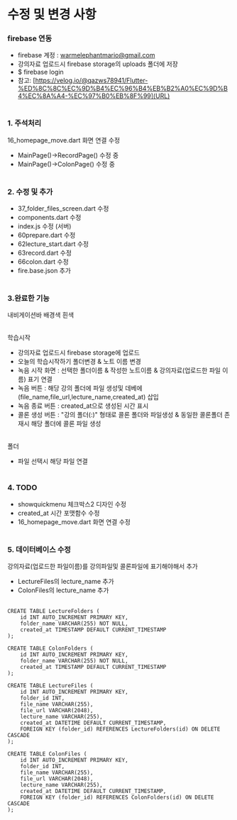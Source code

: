# 수정 및 변경 사항

### firebase 연동
- firebase 계정 : warmelephantmario@gmail.com<br>
- 강의자료 업로드시 firebase storage의 uploads 폴더에 저장<br>
- $ firebase login<br>
- 참고: 
[https://velog.io/@qazws78941/Flutter-%ED%8C%8C%EC%9D%B4%EC%96%B4%EB%B2%A0%EC%9D%B4%EC%8A%A4-%EC%97%B0%EB%8F%99](URL) <br><br>

### 1. 주석처리
16_homepage_move.dart 화면 연결 수정<br>
- MainPage()->RecordPage() 수정 중<br>
- MainPage()->ColonPage() 수정 중<br><br>

### 2. 수정 및 추가
- 37_folder_files_screen.dart 수정<br>
- components.dart 수정<br>
- index.js 수정 (서버)<br>
- 60prepare.dart 수정<br>
- 62lecture_start.dart 수정<br>
- 63record.dart 수정<br>
- 66colon.dart 수정<br>
- fire.base.json 추가<br><br>

### 3.완료한 기능
내비게이션바 배경색 흰색<br><br>

학습시작 <br>
- 강의자료 업로드시 firebase storage에 업로드 <br>
- 오늘의 학습시작하기 폴더변경 & 노트 이름 변경 <br>
- 녹음 시작 화면 : 선택한 폴더이름 & 작성한 노트이름 & 강의자료(업로드한 파일 이름) 표기 연결<br>
- 녹음 버튼 : 해당 강의 폴더에 파일 생성및 데베에 (file_name,file_url,lecture_name,created_at) 삽입<br>
- 녹음 종료 버튼 : created_at으로 생성된 시간 표시<br>
- 콜론 생성 버튼 : "강의 폴더(:)" 형태로 콜론 폴더와 파일생성 & 동일한 콜론폴더 존재시 해당 폴더에 콜론 파일 생성<br><br>

폴더<br>
- 파일 선택시 해당 파일 연결 <br><br>

### 4. TODO
- showquickmenu 체크박스2 디자인 수정<br>
- created_at 시간 포맷함수 수정<br>
- 16_homepage_move.dart 화면 연결 수정<br><br>

### 5. 데이터베이스 수정
강의자료(업로드한 파일이름)를 강의파일및 콜론파일에 표기해야해서 추가<br>
- LectureFiles의 lecture_name 추가 <br>
- ColonFiles의 lecture_name 추가 <br><br>
```
CREATE TABLE LectureFolders (
    id INT AUTO_INCREMENT PRIMARY KEY,
    folder_name VARCHAR(255) NOT NULL,
    created_at TIMESTAMP DEFAULT CURRENT_TIMESTAMP
);

CREATE TABLE ColonFolders (
    id INT AUTO_INCREMENT PRIMARY KEY,
    folder_name VARCHAR(255) NOT NULL,
    created_at TIMESTAMP DEFAULT CURRENT_TIMESTAMP
);

CREATE TABLE LectureFiles (
    id INT AUTO_INCREMENT PRIMARY KEY,
    folder_id INT,
    file_name VARCHAR(255),
    file_url VARCHAR(2048),
    lecture_name VARCHAR(255),
    created_at DATETIME DEFAULT CURRENT_TIMESTAMP,
    FOREIGN KEY (folder_id) REFERENCES LectureFolders(id) ON DELETE CASCADE
);

CREATE TABLE ColonFiles (
    id INT AUTO_INCREMENT PRIMARY KEY,
    folder_id INT,
    file_name VARCHAR(255),
    file_url VARCHAR(2048),
    lecture_name VARCHAR(255),
    created_at DATETIME DEFAULT CURRENT_TIMESTAMP,
    FOREIGN KEY (folder_id) REFERENCES ColonFolders(id) ON DELETE CASCADE
);
```
